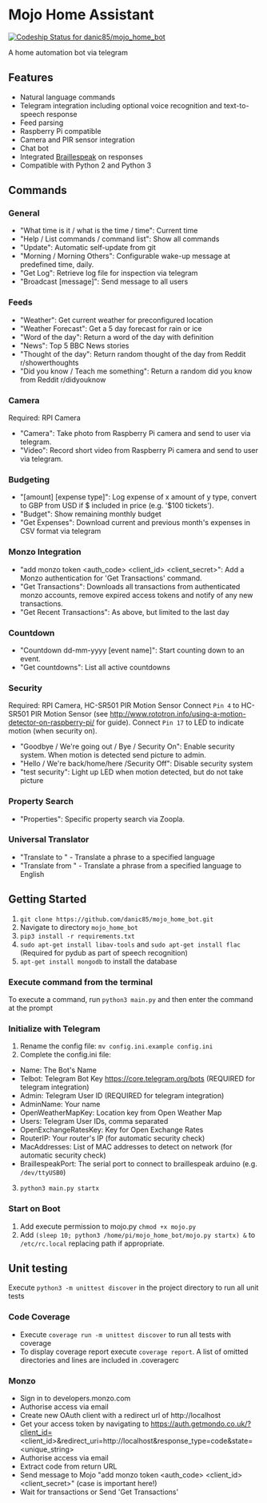 # Mojo Home Assistant
[ ![Codeship Status for danic85/mojo_home_bot](https://app.codeship.com/projects/b6100e40-bf03-0134-1010-1ebff7fcacc1/status?branch=master)](https://app.codeship.com/projects/196463)

A home automation bot via telegram

## Features
- Natural language commands
- Telegram integration including optional voice recognition and text-to-speech response
- Feed parsing
- Raspberry Pi compatible
- Camera and PIR sensor integration
- Chat bot
- Integrated [Braillespeak](https://github.com/danic85/braillespeak) on responses
- Compatible with Python 2 and Python 3

## Commands
### General
- "What time is it / what is the time / time": Current time 
- "Help / List commands / command list": Show all commands
- "Update": Automatic self-update from git
- "Morning / Morning Others": Configurable wake-up message at predefined time, daily.
- "Get Log": Retrieve log file for inspection via telegram
- "Broadcast [message]": Send message to all users
### Feeds
- "Weather": Get current weather for preconfigured location
- "Weather Forecast": Get a 5 day forecast for rain or ice
- "Word of the day": Return a word of the day with definition
- "News": Top 5 BBC News stories
- "Thought of the day": Return random thought of the day from Reddit r/showerthoughts
- "Did you know / Teach me something": Return a random did you know from Reddit r/didyouknow
### Camera
Required: RPI Camera
- "Camera": Take photo from Raspberry Pi camera and send to user via telegram.
- "Video": Record short video from Raspberry Pi camera and send to user via telegram.
### Budgeting
- "[amount] [expense type]": Log expense of x amount of y type, convert to GBP from USD if $ included in price (e.g. '$100 tickets').
- "Budget": Show remaining monthly budget
- "Get Expenses": Download current and previous month's expenses in CSV format via telegram
### Monzo Integration
- "add monzo token <auth_code> <client_id> <client_secret>": Add a Monzo authentication for 'Get Transactions' command.
- "Get Transactions": Downloads all transactions from authenticated monzo accounts, remove expired access tokens and notify of any new transactions.
- "Get Recent Transactions": As above, but limited to the last day
### Countdown
- "Countdown dd-mm-yyyy [event name]": Start counting down to an event.
- "Get countdowns": List all active countdowns
### Security
Required: RPI Camera, HC-SR501 PIR Motion Sensor
Connect `Pin 4` to HC-SR501 PIR Motion Sensor (see http://www.rototron.info/using-a-motion-detector-on-raspberry-pi/ for guide).
Connect `Pin 17`  to LED to indicate motion (when security on).
- "Goodbye / We're going out / Bye / Security On": Enable security system. When motion is detected send picture to admin.
- "Hello / We're back/home/here /Security Off": Disable security system
- "test security": Light up LED when motion detected, but do not take picture
### Property Search
- "Properties": Specific property search via Zoopla.
### Universal Translator
- "Translate <something> to <language>" - Translate a phrase to a specified language
- "Translate <something> from <language>" - Translate a phrase from a specified language to English

## Getting Started
1. `git clone https://github.com/danic85/mojo_home_bot.git`
2. Navigate to directory `mojo_home_bot`
3. `pip3 install -r requirements.txt`
4. `sudo apt-get install libav-tools` and `sudo apt-get install flac` (Required for pydub as part of speech recognition)
5. `apt-get install mongodb` to install the database

### Execute command from the terminal
To execute a command, run `python3 main.py` and then enter the command at the prompt

### Initialize with Telegram
1. Rename the config file: `mv config.ini.example config.ini`
2. Complete the config.ini file: 
  * Name: The Bot's Name
  * Telbot: Telegram Bot Key https://core.telegram.org/bots (REQUIRED for telegram integration)
  * Admin: Telegram User ID (REQUIRED for telegram integration)
  * AdminName: Your name
  * OpenWeatherMapKey: Location key from Open Weather Map
  * Users: Telegram User IDs, comma separated
  * OpenExchangeRatesKey: Key for Open Exchange Rates
  * RouterIP: Your router's IP (for automatic security check)
  * MacAddresses: List of MAC addresses to detect on network (for automatic security check)
  * BraillespeakPort: The serial port to connect to braillespeak arduino (e.g. `/dev/ttyUSB0`)
3. `python3 main.py startx`

### Start on Boot
1. Add execute permission to mojo.py `chmod +x mojo.py`
2. Add `(sleep 10; python3 /home/pi/mojo_home_bot/mojo.py startx) &` to `/etc/rc.local` replacing path if appropriate.

## Unit testing
Execute `python3 -m unittest discover` in the project directory to run all unit tests

### Code Coverage
* Execute `coverage run -m unittest discover` to run all tests with coverage
* To display coverage report execute `coverage report`. A list of omitted directories and lines are included in .coveragerc

### Monzo
* Sign in to developers.monzo.com
* Authorise access via email
* Create new OAuth client with a redirect url of http://localhost
* Get your access token by navigating to https://auth.getmondo.co.uk/?client_id=<client_id>&redirect_uri=http://localhost&response_type=code&state=<unique_string>
* Authorise access via email
* Extract code from return URL
* Send message to Mojo "add monzo token <auth_code> <client_id> <client_secret>" (case is important here!)
* Wait for transactions or Send 'Get Transactions'

